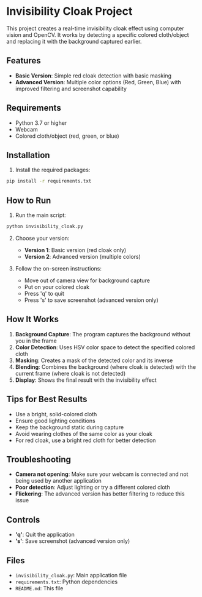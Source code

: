 # Invisibility Cloak Project

This project creates a real-time invisibility cloak effect using computer vision and OpenCV. It works by detecting a specific colored cloth/object and replacing it with the background captured earlier.

## Features

- **Basic Version**: Simple red cloak detection with basic masking
- **Advanced Version**: Multiple color options (Red, Green, Blue) with improved filtering and screenshot capability

## Requirements

- Python 3.7 or higher
- Webcam
- Colored cloth/object (red, green, or blue)

## Installation

1. Install the required packages:
```bash
pip install -r requirements.txt
```

## How to Run

1. Run the main script:
```bash
python invisibility_cloak.py
```

2. Choose your version:
   - **Version 1**: Basic version (red cloak only)
   - **Version 2**: Advanced version (multiple colors)

3. Follow the on-screen instructions:
   - Move out of camera view for background capture
   - Put on your colored cloak
   - Press 'q' to quit
   - Press 's' to save screenshot (advanced version only)

## How It Works

1. **Background Capture**: The program captures the background without you in the frame
2. **Color Detection**: Uses HSV color space to detect the specified colored cloth
3. **Masking**: Creates a mask of the detected color and its inverse
4. **Blending**: Combines the background (where cloak is detected) with the current frame (where cloak is not detected)
5. **Display**: Shows the final result with the invisibility effect

## Tips for Best Results

- Use a bright, solid-colored cloth
- Ensure good lighting conditions
- Keep the background static during capture
- Avoid wearing clothes of the same color as your cloak
- For red cloak, use a bright red cloth for better detection

## Troubleshooting

- **Camera not opening**: Make sure your webcam is connected and not being used by another application
- **Poor detection**: Adjust lighting or try a different colored cloth
- **Flickering**: The advanced version has better filtering to reduce this issue

## Controls

- **'q'**: Quit the application
- **'s'**: Save screenshot (advanced version only)

## Files

- `invisibility_cloak.py`: Main application file
- `requirements.txt`: Python dependencies
- `README.md`: This file
